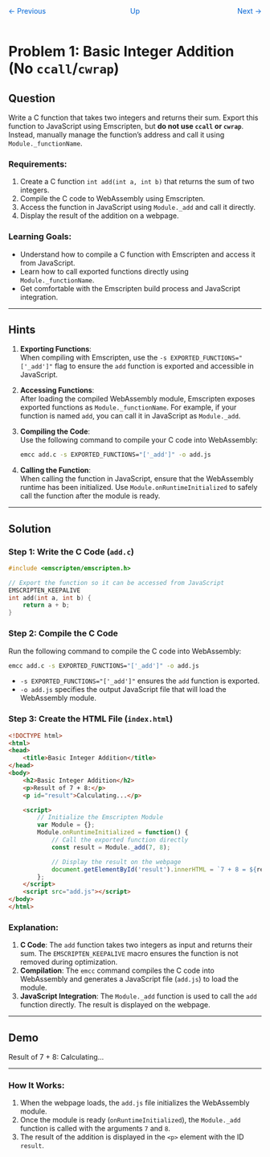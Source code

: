 <nav style="display: grid; grid-template-columns: 1fr 1fr 1fr; padding: 1rem 0;">
    <a href="../" style="text-decoration: none; color: #0366d6;">← Previous</a>
    <a href="../" style="text-decoration: none; color: #0366d6; text-align: center;">Up</a>
    <a href="../lesson02/" style="text-decoration: none; color: #0366d6; text-align: right;">Next →</a>
</nav>

# Problem 1: Basic Integer Addition (No `ccall`/`cwrap`)

## Question

Write a C function that takes two integers and returns their sum. Export this function to JavaScript using Emscripten, but **do not use `ccall` or `cwrap`**. Instead, manually manage the function’s address and call it using `Module._functionName`.

### Requirements:
1. Create a C function `int add(int a, int b)` that returns the sum of two integers.
2. Compile the C code to WebAssembly using Emscripten.
3. Access the function in JavaScript using `Module._add` and call it directly.
4. Display the result of the addition on a webpage.

### Learning Goals:
- Understand how to compile a C function with Emscripten and access it from JavaScript.
- Learn how to call exported functions directly using `Module._functionName`.
- Get comfortable with the Emscripten build process and JavaScript integration.

---

## Hints

1. **Exporting Functions**:  
   When compiling with Emscripten, use the `-s EXPORTED_FUNCTIONS="['_add']"` flag to ensure the `add` function is exported and accessible in JavaScript.  

2. **Accessing Functions**:  
   After loading the compiled WebAssembly module, Emscripten exposes exported functions as `Module._functionName`. For example, if your function is named `add`, you can call it in JavaScript as `Module._add`.

3. **Compiling the Code**:  
   Use the following command to compile your C code into WebAssembly:  
   ```bash
   emcc add.c -s EXPORTED_FUNCTIONS="['_add']" -o add.js
   ```

4. **Calling the Function**:  
   When calling the function in JavaScript, ensure that the WebAssembly runtime has been initialized. Use `Module.onRuntimeInitialized` to safely call the function after the module is ready.

---

## Solution

### Step 1: Write the C Code (`add.c`)
```c
#include <emscripten/emscripten.h>

// Export the function so it can be accessed from JavaScript
EMSCRIPTEN_KEEPALIVE
int add(int a, int b) {
    return a + b;
}
```

### Step 2: Compile the C Code
Run the following command to compile the C code into WebAssembly:
```bash
emcc add.c -s EXPORTED_FUNCTIONS="['_add']" -o add.js
```

- `-s EXPORTED_FUNCTIONS="['_add']"` ensures the `add` function is exported.
- `-o add.js` specifies the output JavaScript file that will load the WebAssembly module.

### Step 3: Create the HTML File (`index.html`)
```html
<!DOCTYPE html>
<html>
<head>
    <title>Basic Integer Addition</title>
</head>
<body>
    <h2>Basic Integer Addition</h2>
    <p>Result of 7 + 8:</p>
    <p id="result">Calculating...</p>

    <script>
        // Initialize the Emscripten Module
        var Module = {};
        Module.onRuntimeInitialized = function() {
            // Call the exported function directly
            const result = Module._add(7, 8);

            // Display the result on the webpage
            document.getElementById('result').innerHTML = `7 + 8 = ${result}`;
        };
    </script>
    <script src="add.js"></script>
</body>
</html>
```

### Explanation:
1. **C Code**: The `add` function takes two integers as input and returns their sum. The `EMSCRIPTEN_KEEPALIVE` macro ensures the function is not removed during optimization.
2. **Compilation**: The `emcc` command compiles the C code into WebAssembly and generates a JavaScript file (`add.js`) to load the module.
3. **JavaScript Integration**: The `Module._add` function is used to call the `add` function directly. The result is displayed on the webpage.

---

## Demo

Result of 7 + 8: <span id="result">Calculating...</span>

<script>
var Module = {};
Module.onRuntimeInitialized = function() {
    const result = Module._add(7, 8);
    document.getElementById('result').innerHTML = `7 + 8 = ${result}`;
};
</script>
<script src="add.js"></script>

---

### How It Works:
1. When the webpage loads, the `add.js` file initializes the WebAssembly module.
2. Once the module is ready (`onRuntimeInitialized`), the `Module._add` function is called with the arguments `7` and `8`.
3. The result of the addition is displayed in the `<p>` element with the ID `result`.